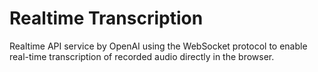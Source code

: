 # Realtime Transcription

Realtime API service by OpenAI using the WebSocket protocol to enable real-time transcription of recorded audio directly in the browser.

